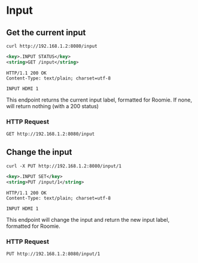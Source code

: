 # Input

## Get the current input

```shell
curl http://192.168.1.2:8080/input
```

```xml
<key>.INPUT STATUS</key>
<string>GET /input</string>
```

```http
HTTP/1.1 200 OK
Content-Type: text/plain; charset=utf-8

INPUT HDMI 1
```

This endpoint returns the current input label, formatted for Roomie. If none, will return nothing (with a 200 status)

### HTTP Request

`GET http://192.168.1.2:8080/input`

## Change the input

```shell
curl -X PUT http://192.168.1.2:8080/input/1
```

```xml
<key>.INPUT SET</key>
<string>PUT /input/1</string>
```

```http
HTTP/1.1 200 OK
Content-Type: text/plain; charset=utf-8

INPUT HDMI 1
```

This endpoint will change the input and return the new input label, formatted for Roomie.

### HTTP Request

`PUT http://192.168.1.2:8080/input/1`